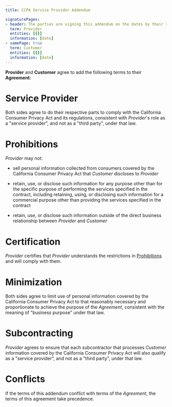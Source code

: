 ```yaml
---
title: CCPA Service Provider Addendum

signaturePages:
- header: The parties are signing this addendum on the dates by their signatures.
  term: Provider
  entities: [{}]
  information: [date]
- samePage: true
  term: Customer
  entities: [{}]
  information: [date]
---
```


**Provider** and **Customer** agree to add the following terms to their **Agreement**:

# Service Provider

Both sides agree to do their respective parts to comply with the California Consumer Privacy Act and its regulations, consistent with _Provider_'s role as a "service provider", and not as a "third party", under that law.

# Prohibitions

_Provider_ may not:

- sell personal information collected from consumers covered by the California Consumer Privacy Act that _Customer_ discloses to _Provider_

- retain, use, or disclose such information for any purpose other than for the specific purpose of performing the services specified in the contract, including retaining, using, or disclosing such information for a commercial purpose other than providing the services specified in the contract

- retain, use, or disclose such information outside of the direct business relationship between _Provider_ and _Customer_

# Certification

_Provider_ certifies that _Provider_ understands the restrictions in [Prohibitions](#prohibitions) and will comply with them.

# Minimization

Both sides agree to limit use of personal information covered by the California Consumer Privacy Act to that reasonably necessary and proportionate to achieve the purpose of the _Agreement_, consistent with the meaning of "business purpose" under that law.

# Subcontracting

_Provider_ agrees to ensure that each subcontractor that processes _Customer_ information covered by the California Consumer Privacy Act will also qualify as a "service provider", and not as a "third party", under that law.

# Conflicts

If the terms of this addendum conflict with terms of the _Agreement_, the terms of this agreement take precedence.
